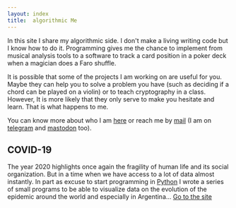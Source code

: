 ```yaml
---
layout: index
title:  algorithmic Me
---
```


In this site I share my algorithmic side. I don't make a living writing code but I know how to do it.
Programming gives me the chance to implement from musical analysis tools to a software to track a card position
in a poker deck when a magician does a Faro shuffle.


It is possible that some of the projects I am working on are useful for you. Maybe they can help you to solve a
problem you have (such as deciding if a chord can be played on a violin) or to teach cryptography in a class.
However, It is more likely that they only serve to make you hesitate and learn. That is what happens to me.

  
You can know more about who I am [here](https://rvalla.github.io/eng/aboutme_eng/) or reach me by
[mail](mailto:rodrigovalla@protonmail.ch) (I am on [telegram](https://t.me/rvalla) and
<a rel="me" href="https://fosstodon.org/@rvalla">mastodon</a> too).

## COVID-19
The year 2020 highlights once again the fragility of human life and its social organization. But in a time
when we have access to a lot of data almost instantly. In part as excuse to start programming in
[Python](https://www.python.org/) I wrote a series of small programs to be able to visualize data on the
evolution of the epidemic around the world and especially in Argentina...
[Go to the site](https://rvalla.github.io/eng/covid19_eng/)